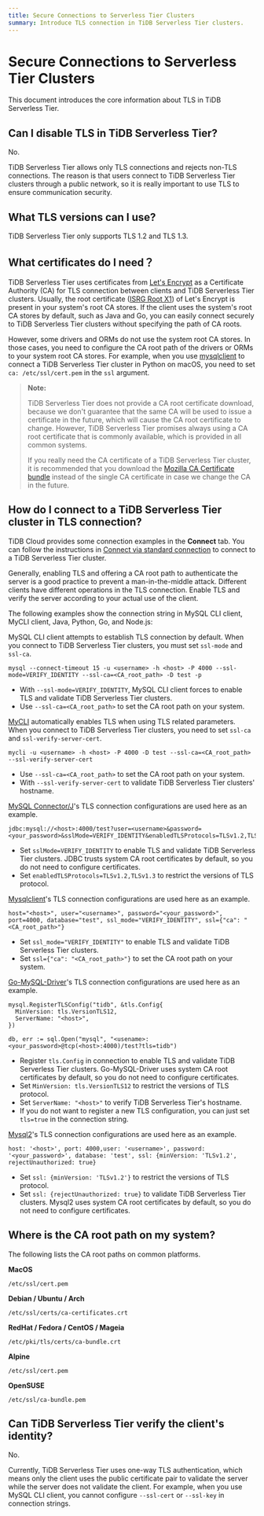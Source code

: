 ```yaml
---
title: Secure Connections to Serverless Tier Clusters
summary: Introduce TLS connection in TiDB Serverless Tier clusters.
---
```


# Secure Connections to Serverless Tier Clusters

This document introduces the core information about TLS in TiDB Serverless Tier.

## Can I disable TLS in TiDB Serverless Tier?

No.

TiDB Serverless Tier allows only TLS connections and rejects non-TLS connections. The reason is that users connect to TiDB Serverless Tier clusters through a public network, so it is really important to use TLS to ensure communication security.

## What TLS versions can I use?

TiDB Serverless Tier only supports TLS 1.2 and TLS 1.3. 

## What certificates do I need？

TiDB Serverless Tier uses certificates from [Let's Encrypt](https://letsencrypt.org/) as a Certificate Authority (CA) for TLS connection between clients and TiDB Serverless Tier clusters. Usually, the root certificate ([ISRG Root X1](https://letsencrypt.org/certs/isrgrootx1.pem.txt)) of Let's Encrypt is present in your system's root CA stores. If the client uses the system's root CA stores by default, such as Java and Go, you can easily connect securely to TiDB Serverless Tier clusters without specifying the path of CA roots.

However, some drivers and ORMs do not use the system root CA stores. In those cases, you need to configure the CA root path of the drivers or ORMs to your system root CA stores. For example, when you use [mysqlclient](https://github.com/PyMySQL/mysqlclient) to connect a TiDB Serverless Tier cluster in Python on macOS, you need to set `ca: /etc/ssl/cert.pem` in the `ssl` argument.

> **Note:**
> 
> TiDB Serverless Tier does not provide a CA root certificate download, because we don't guarantee that the same CA will be used to issue a certificate in the future, which will cause the CA root certificate to change. 
> However, TiDB Serverless Tier promises always using a CA root certificate that is commonly available, which is provided in all common systems. 
> 
> If you really need the CA certificate of a TiDB Serverless Tier cluster, it is recommended that you download the [Mozilla CA Certificate bundle](https://curl.se/docs/caextract.html) instead of the single CA certificate in case we change the CA in the future.

## How do I connect to a TiDB Serverless Tier cluster in TLS connection?

TiDB Cloud provides some connection examples in the **Connect** tab. You can follow the instructions in [Connect via standard connection](/tidb-cloud/connect-to-tidb-cluster.md#connect-via-standard-connection) to connect to a TiDB Serverless Tier cluster.

Generally, enabling TLS and offering a CA root path to authenticate the server is a good practice to prevent a man-in-the-middle attack. Different clients have different operations in the TLS connection. Enable TLS and verify the server according to your actual use of the client.

The following examples show the connection string in MySQL CLI client, MyCLI client, Java, Python, Go, and Node.js:

<SimpleTab>
<div label="MySQL CLI client">

MySQL CLI client attempts to establish TLS connection by default. When you connect to TiDB Serverless Tier clusters, you must set `ssl-mode` and `ssl-ca`.

```shell
mysql --connect-timeout 15 -u <username> -h <host> -P 4000 --ssl-mode=VERIFY_IDENTITY --ssl-ca=<CA_root_path> -D test -p
```

- With `--ssl-mode=VERIFY_IDENTITY`, MySQL CLI client forces to enable TLS and validate TiDB Serverless Tier clusters.
- Use `--ssl-ca=<CA_root_path>` to set the CA root path on your system.

</div>

<div label="MyCLI Client">

[MyCLI](https://www.mycli.net/) automatically enables TLS when using TLS related parameters. When you connect to TiDB Serverless Tier clusters, you need to set `ssl-ca` and `ssl-verify-server-cert`.

```shell
mycli -u <username> -h <host> -P 4000 -D test --ssl-ca=<CA_root_path> --ssl-verify-server-cert
```

- Use `--ssl-ca=<CA_root_path>` to set the CA root path on your system.
- With `--ssl-verify-server-cert` to validate TiDB Serverless Tier clusters' hostname.

</div>

<div label="Java">

[MySQL Connector/J](https://dev.mysql.com/doc/connector-j/8.0/en/)'s TLS connection configurations are used here as an example.

```
jdbc:mysql://<host>:4000/test?user=<username>&password=<your_password>&sslMode=VERIFY_IDENTITY&enabledTLSProtocols=TLSv1.2,TLSv1.3
```

- Set `sslMode=VERIFY_IDENTITY` to enable TLS and validate TiDB Serverless Tier clusters. JDBC trusts system CA root certificates by default, so you do not need to configure certificates.
- Set `enabledTLSProtocols=TLSv1.2,TLSv1.3` to restrict the versions of TLS protocol.

</div>

<div label="Python">

[Mysqlclient](https://pypi.org/project/mysqlclient/)'s TLS connection configurations are used here as an example.

```
host="<host>", user="<username>", password="<your_password>", port=4000, database="test", ssl_mode="VERIFY_IDENTITY", ssl={"ca": "<CA_root_path>"}
```

- Set `ssl_mode="VERIFY_IDENTITY"` to enable TLS and validate TiDB Serverless Tier clusters.
- Set `ssl={"ca": "<CA_root_path>"}` to set the CA root path on your system.

</div>

<div label="Go">

[Go-MySQL-Driver](https://github.com/go-sql-driver/mysql)'s TLS connection configurations are used here as an example.

```
mysql.RegisterTLSConfig("tidb", &tls.Config{
  MinVersion: tls.VersionTLS12,
  ServerName: "<host>",
})

db, err := sql.Open("mysql", "<usename>:<your_password>@tcp(<host>:4000)/test?tls=tidb")
```

- Register `tls.Config` in connection to enable TLS and validate TiDB Serverless Tier clusters. Go-MySQL-Driver uses system CA root certificates by default, so you do not need to configure certificates.
- Set `MinVersion: tls.VersionTLS12` to restrict the versions of TLS protocol.
- Set `ServerName: "<host>"` to verify TiDB Serverless Tier's hostname.
- If you do not want to register a new TLS configuration, you can just set `tls=true` in the connection string.

</div>

<div label="Node.js">

[Mysql2](https://www.npmjs.com/package/mysql2)'s TLS connection configurations are used here as an example.

```
host: '<host>', port: 4000,user: '<username>', password: '<your_password>', database: 'test', ssl: {minVersion: 'TLSv1.2', rejectUnauthorized: true}
```

- Set `ssl: {minVersion: 'TLSv1.2'}` to restrict the versions of TLS protocol. 
- Set `ssl: {rejectUnauthorized: true}` to validate TiDB Serverless Tier clusters. Mysql2 uses system CA root certificates by default, so you do not need to configure certificates.

</div>
</SimpleTab>

## Where is the CA root path on my system?

The following lists the CA root paths on common platforms.

**MacOS**

```
/etc/ssl/cert.pem
```

**Debian / Ubuntu / Arch**
```
/etc/ssl/certs/ca-certificates.crt
```

**RedHat / Fedora / CentOS / Mageia**

```
/etc/pki/tls/certs/ca-bundle.crt
```

**Alpine**

```
/etc/ssl/cert.pem
```

**OpenSUSE**

```
/etc/ssl/ca-bundle.pem
```

## Can TiDB Serverless Tier verify the client's identity?

No.

Currently, TiDB Serverless Tier uses one-way TLS authentication, which means only the client uses the public certificate pair to validate the server while the server does not validate the client. For example, when you use MySQL CLI client, you cannot configure `--ssl-cert` or `--ssl-key` in connection strings.